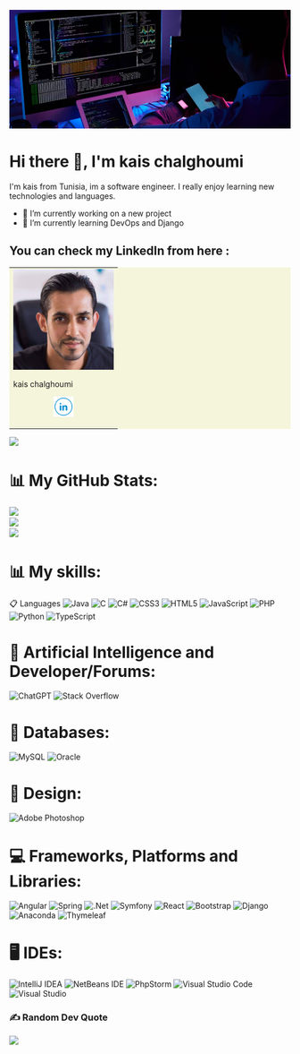 ![Design and Developement](https://github.com/kais-chalghoumi/kais-chalghoumi/blob/main/fsd.png)

# Hi there 👋, I'm kais chalghoumi
I'm kais from Tunisia, im a software engineer. I really enjoy learning new technologies and languages.

- 🔭 I’m currently working on a new project 
- 🌱 I’m currently learning DevOps and Django

## You can check my LinkedIn from here : 

<table style="background-color:#F5F5DC">
<tr>
<td>
<img src="https://github.com/kais-chalghoumi/kais-chalghoumi/blob/main/kais.jpg" width="180"/>

kais chalghoumi

<p align="center">
<a href = "https://www.linkedin.com/in/kais-chalghoumi/"><img src = "https://github.com/harshalrj25/MasterAssetsRepo/blob/master/linkedInLogo.svg" width="36" height="36"/></a>
</p>
</td>
</tr> 
</table>

[![](https://visitcount.itsvg.in/api?id=kais-chalghoumi&icon=0&color=6)](https://visitcount.itsvg.in)

# 📊 My GitHub Stats:
![](https://github-readme-stats.vercel.app/api?username=kais-chalghoumi&theme=synthwave&hide_border=true&include_all_commits=true&count_private=false)<br/>
![](https://github-readme-streak-stats.herokuapp.com/?user=kais-chalghoumi&theme=synthwave&hide_border=true)<br/>
![](https://github-readme-stats.vercel.app/api/top-langs/?username=kais-chalghoumi&theme=synthwave&hide_border=true&include_all_commits=true&count_private=false&layout=compact)  

# 📊 My skills:
📋 Languages
![Java](https://img.shields.io/badge/java-%23ED8B00.svg?style=for-the-badge&logo=openjdk&logoColor=white) ![C](https://img.shields.io/badge/c-%2300599C.svg?style=for-the-badge&logo=c&logoColor=white) ![C#](https://img.shields.io/badge/c%23-%23239120.svg?style=for-the-badge&logo=c-sharp&logoColor=white) ![CSS3](https://img.shields.io/badge/css3-%231572B6.svg?style=for-the-badge&logo=css3&logoColor=white) ![HTML5](https://img.shields.io/badge/html5-%23E34F26.svg?style=for-the-badge&logo=html5&logoColor=white) ![JavaScript](https://img.shields.io/badge/javascript-%23323330.svg?style=for-the-badge&logo=javascript&logoColor=%23F7DF1E) ![PHP](https://img.shields.io/badge/php-%23777BB4.svg?style=for-the-badge&logo=php&logoColor=white) ![Python](https://img.shields.io/badge/python-3670A0?style=for-the-badge&logo=python&logoColor=ffdd54) ![TypeScript](https://img.shields.io/badge/typescript-%23007ACC.svg?style=for-the-badge&logo=typescript&logoColor=white)


# 🤖 Artificial Intelligence and Developer/Forums:
![ChatGPT](https://img.shields.io/badge/chatGPT-74aa9c?style=for-the-badge&logo=openai&logoColor=white) ![Stack Overflow](https://img.shields.io/badge/-Stackoverflow-FE7A16?style=for-the-badge&logo=stack-overflow&logoColor=white)

# 💾 Databases:
![MySQL](https://img.shields.io/badge/mysql-%2300f.svg?style=for-the-badge&logo=mysql&logoColor=white) ![Oracle](https://img.shields.io/badge/Oracle-F80000?style=for-the-badge&logo=oracle&logoColor=white)

# 🎨 Design:
![Adobe Photoshop](https://img.shields.io/badge/adobe%20photoshop-%2331A8FF.svg?style=for-the-badge&logo=adobe%20photoshop&logoColor=white)

# 💻 Frameworks, Platforms and Libraries:
![Angular](https://img.shields.io/badge/angular-%23DD0031.svg?style=for-the-badge&logo=angular&logoColor=white) ![Spring](https://img.shields.io/badge/spring-%236DB33F.svg?style=for-the-badge&logo=spring&logoColor=white) ![.Net](https://img.shields.io/badge/.NET-5C2D91?style=for-the-badge&logo=.net&logoColor=white) ![Symfony](https://img.shields.io/badge/symfony-%23000000.svg?style=for-the-badge&logo=symfony&logoColor=white) ![React](https://img.shields.io/badge/react-%2320232a.svg?style=for-the-badge&logo=react&logoColor=%2361DAFB)   ![Bootstrap](https://img.shields.io/badge/bootstrap-%238511FA.svg?style=for-the-badge&logo=bootstrap&logoColor=white) ![Django](https://img.shields.io/badge/django-%23092E20.svg?style=for-the-badge&logo=django&logoColor=white) ![Anaconda](https://img.shields.io/badge/Anaconda-%2344A833.svg?style=for-the-badge&logo=anaconda&logoColor=white) ![Thymeleaf](https://img.shields.io/badge/Thymeleaf-%23005C0F.svg?style=for-the-badge&logo=Thymeleaf&logoColor=white)   

# 🖥️ IDEs:
![IntelliJ IDEA](https://img.shields.io/badge/IntelliJIDEA-000000.svg?style=for-the-badge&logo=intellij-idea&logoColor=white) ![NetBeans IDE](https://img.shields.io/badge/NetBeansIDE-1B6AC6.svg?style=for-the-badge&logo=apache-netbeans-ide&logoColor=white) ![PhpStorm](https://img.shields.io/badge/phpstorm-143?style=for-the-badge&logo=phpstorm&logoColor=black&color=black&labelColor=darkorchid) ![Visual Studio Code](https://img.shields.io/badge/Visual%20Studio%20Code-0078d7.svg?style=for-the-badge&logo=visual-studio-code&logoColor=white) ![Visual Studio](https://img.shields.io/badge/Visual%20Studio-5C2D91.svg?style=for-the-badge&logo=visual-studio&logoColor=white)






### ✍️ Random Dev Quote
![](https://quotes-github-readme.vercel.app/api?type=horizontal&theme=radical)





